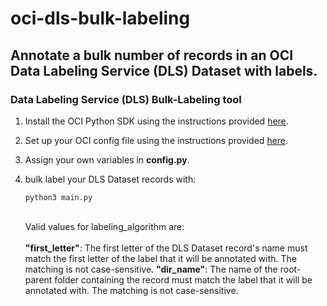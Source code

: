 # oci-dls-bulk-labeling
## Annotate a bulk number of records in an OCI Data Labeling Service (DLS) Dataset with labels.

### Data Labeling Service (DLS) Bulk-Labeling tool

1. Install the OCI Python SDK using the instructions provided [here](https://docs.oracle.com/en-us/iaas/tools/python/2.45.1/installation.html).
2. Set up your OCI config file using the instructions provided [here](https://docs.oracle.com/en-us/iaas/Content/API/Concepts/sdkconfig.htm#SDK_and_CLI_Configuration_File).
3. Assign your own variables in <b>config.py</b>.
4. bulk label your DLS Dataset records with:

	```
	python3 main.py
	```
	\
	Valid values for labeling_algorithm are:\
	\
	<b>"first_letter"</b>: The first letter of the DLS
		Dataset record's name must match the first
		letter of the label that it will be
		annotated with. The matching is not case-sensitive.
	<b>"dir_name"</b>: The name of the root-parent folder
		containing the record must match the label that it
		will be annotated with. The matching is not
		case-sensitive.